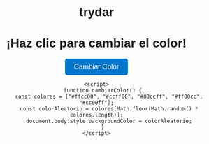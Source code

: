 # trydar
<!DOCTYPE html>
<html lang="es">
<head>
    <meta charset="UTF-8">
    <meta name="viewport" content="width=device-width, initial-scale=1.0">
    <title>Página Divertida</title>
    <style>
        body {
            font-family: Arial, sans-serif;
            text-align: center;
            padding: 50px;
            transition: background-color 0.5s;
        }
        button {
            padding: 10px 20px;
            font-size: 16px;
            cursor: pointer;
            border: none;
            background-color: #0077cc;
            color: white;
            border-radius: 5px;
        }
    </style>
</head>
<body>
    <h1>¡Haz clic para cambiar el color!</h1>
    <button onclick="cambiarColor()">Cambiar Color</button>

    <script>
        function cambiarColor() {
            const colores = ["#ffcc00", "#ccff00", "#00ccff", "#ff00cc", "#cc00ff"];
            const colorAleatorio = colores[Math.floor(Math.random() * colores.length)];
            document.body.style.backgroundColor = colorAleatorio;
        }
    </script>
</body>
</html>
